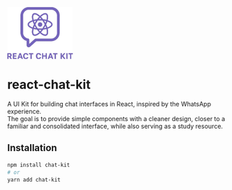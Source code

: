 <img src="./src/assets/react-chat-kit.png" alt="Logo React" width="150" />

# react-chat-kit
A UI Kit for building chat interfaces in React, inspired by the WhatsApp experience.  
The goal is to provide simple components with a cleaner design, closer to a familiar and consolidated interface, while also serving as a study resource.

## Installation

```bash
npm install chat-kit
# or
yarn add chat-kit
